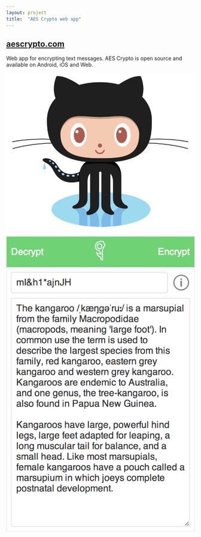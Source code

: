 ```yaml
---
layout: project
title:  "AES Crypto web app"
---
```


## [aescrypto.com](http://aescrypto.com)

Web app for encrypting text messages. AES Crypto is open source and available on Android, iOS and Web.

<a href='https://github.com/evgenyneu/aes-crypto-web' title='View source on GitHub'><img src='/image/logos/octocat.jpg' alt='View source on GitHub' class='GitHubOctocatLogo'></a>

<img src='/image/projects/2014_05_aes_crypto_for_web.png' class='Screenshot--IphonePortrait2x' title='AES Crypto Web'>